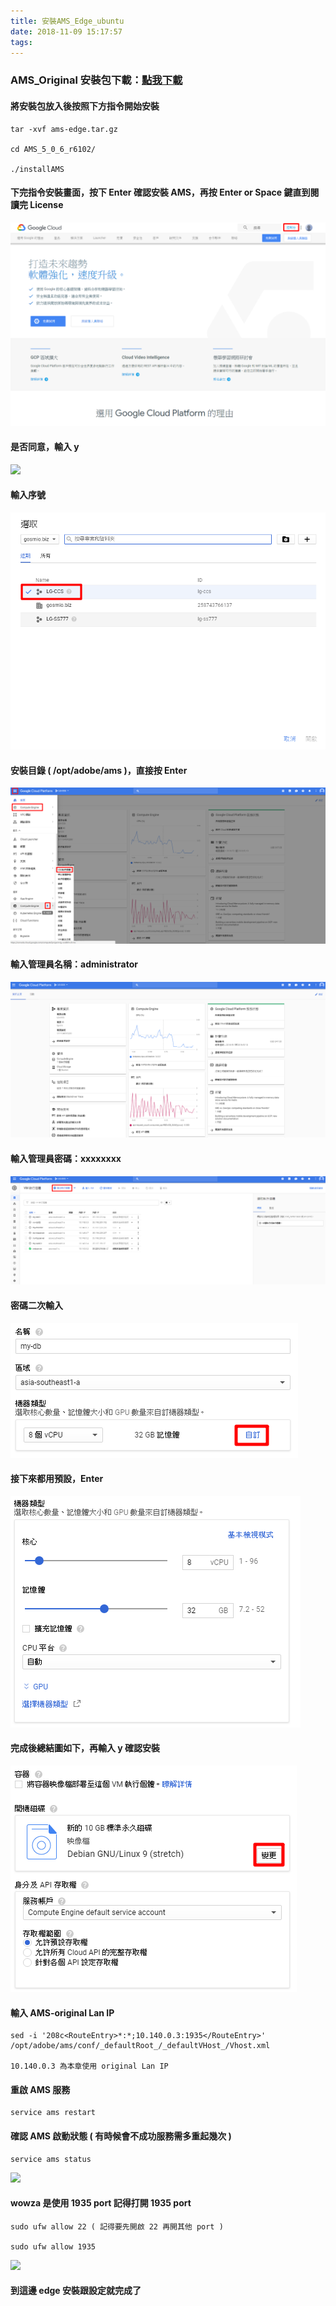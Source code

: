 ```yaml
---
title: 安裝AMS_Edge_ubuntu
date: 2018-11-09 15:17:57
tags:
---
```


### AMS_Original 安裝包下載：[點我下載](https://drive.google.com/open?id=1ZoMojUk21mlRwmCl90mylBCVHpClugQ-)

#### 將安裝包放入後按照下方指令開始安裝

```
tar -xvf ams-edge.tar.gz

cd AMS_5_0_6_r6102/

./installAMS
```

#### 下完指令安裝畫面，按下 Enter 確認安裝 AMS，再按 Enter or Space 鍵直到閱讀完 License

![ ](images/1.png)

#### 是否同意，輸入 y

![ ](images/2.png)

#### 輸入序號

![ ](images/3.png)

#### 安裝目錄 ( /opt/adobe/ams )，直接按 Enter

![ ](images/4.png)

#### 輸入管理員名稱：administrator

![ ](images/5.png)

#### 輸入管理員密碼：xxxxxxxx

![ ](images/6.png)

#### 密碼二次輸入

![ ](images/7.png)

#### 接下來都用預設，Enter

![ ](images/8.png)

#### 完成後總結圖如下，再輸入 y 確認安裝

![ ](images/9.png)

#### 輸入 AMS-original Lan IP

```
sed -i '208c<RouteEntry>*:*;10.140.0.3:1935</RouteEntry>' /opt/adobe/ams/conf/_defaultRoot_/_defaultVHost_/Vhost.xml 

10.140.0.3 為本章使用 original Lan IP
```

#### 重啟 AMS 服務

```
service ams restart
```

#### 確認 AMS 啟動狀態 ( 有時候會不成功服務需多重起幾次 )

```
service ams status
```

![ ](images/10.png)

#### wowza 是使用 1935 port 記得打開 1935 port

```
sudo ufw allow 22 ( 記得要先開啟 22 再開其他 port )

sudo ufw allow 1935
```

![ ](images/11.png)

#### 到這邊 edge 安裝跟設定就完成了